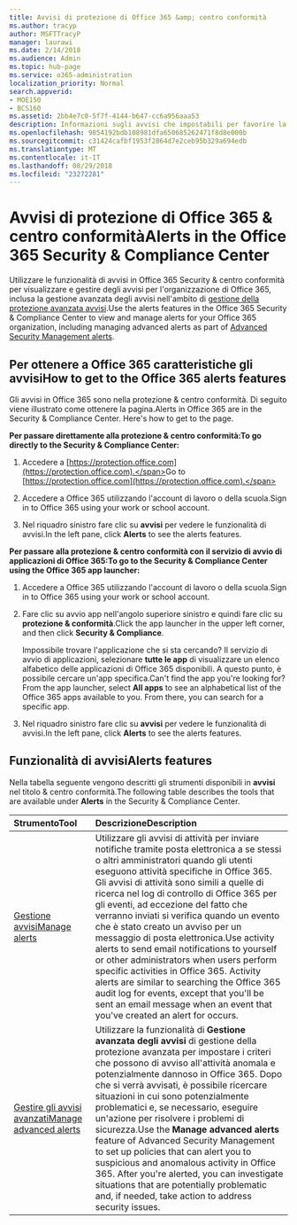 ```yaml
---
title: Avvisi di protezione di Office 365 &amp; centro conformità
ms.author: tracyp
author: MSFTTracyP
manager: laurawi
ms.date: 2/14/2018
ms.audience: Admin
ms.topic: hub-page
ms.service: o365-administration
localization_priority: Normal
search.appverid:
- MOE150
- BCS160
ms.assetid: 2bb4e7c0-5f7f-4144-b647-cc6a956aaa53
description: Informazioni sugli avvisi che impostabili per favorire la sicurezza in Office 365.
ms.openlocfilehash: 9854192bdb108981dfa650685262471f8d8e000b
ms.sourcegitcommit: c31424cafbf1953f2864d7e2ceb95b329a694edb
ms.translationtype: MT
ms.contentlocale: it-IT
ms.lasthandoff: 08/29/2018
ms.locfileid: "23272281"
---
```

# <a name="alerts-in-the-office-365-security-amp-compliance-center"></a><span data-ttu-id="40c8f-103">Avvisi di protezione di Office 365 &amp; centro conformità</span><span class="sxs-lookup"><span data-stu-id="40c8f-103">Alerts in the Office 365 Security &amp; Compliance Center</span></span>

<span data-ttu-id="40c8f-104">Utilizzare le funzionalità di avvisi in Office 365 Security &amp; centro conformità per visualizzare e gestire degli avvisi per l'organizzazione di Office 365, inclusa la gestione avanzata degli avvisi nell'ambito di [gestione della protezione avanzata avvisi](office-365-cas-overview.md).</span><span class="sxs-lookup"><span data-stu-id="40c8f-104">Use the alerts features in the Office 365 Security &amp; Compliance Center to view and manage alerts for your Office 365 organization, including managing advanced alerts as part of [Advanced Security Management alerts](office-365-cas-overview.md).</span></span>
  
## <a name="how-to-get-to-the-office-365-alerts-features"></a><span data-ttu-id="40c8f-105">Per ottenere a Office 365 caratteristiche gli avvisi</span><span class="sxs-lookup"><span data-stu-id="40c8f-105">How to get to the Office 365 alerts features</span></span>

<span data-ttu-id="40c8f-p101">Gli avvisi in Office 365 sono nella protezione &amp; centro conformità. Di seguito viene illustrato come ottenere la pagina.</span><span class="sxs-lookup"><span data-stu-id="40c8f-p101">Alerts in Office 365 are in the Security &amp; Compliance Center. Here's how to get to the page.</span></span>
  
 <span data-ttu-id="40c8f-108">**Per passare direttamente alla protezione &amp; centro conformità:**</span><span class="sxs-lookup"><span data-stu-id="40c8f-108">**To go directly to the Security &amp; Compliance Center:**</span></span>
  
1. <span data-ttu-id="40c8f-109">Accedere a [https://protection.office.com](https://protection.office.com).</span><span class="sxs-lookup"><span data-stu-id="40c8f-109">Go to [https://protection.office.com](https://protection.office.com).</span></span>
    
2. <span data-ttu-id="40c8f-110">Accedere a Office 365 utilizzando l'account di lavoro o della scuola.</span><span class="sxs-lookup"><span data-stu-id="40c8f-110">Sign in to Office 365 using your work or school account.</span></span> 
    
3. <span data-ttu-id="40c8f-111">Nel riquadro sinistro fare clic su **avvisi** per vedere le funzionalità di avvisi.</span><span class="sxs-lookup"><span data-stu-id="40c8f-111">In the left pane, click **Alerts** to see the alerts features.</span></span> 
    
 <span data-ttu-id="40c8f-112">**Per passare alla protezione &amp; centro conformità con il servizio di avvio di applicazioni di Office 365:**</span><span class="sxs-lookup"><span data-stu-id="40c8f-112">**To go to the Security &amp; Compliance Center using the Office 365 app launcher:**</span></span>
  
1. <span data-ttu-id="40c8f-113">Accedere a Office 365 utilizzando l'account di lavoro o della scuola.</span><span class="sxs-lookup"><span data-stu-id="40c8f-113">Sign in to Office 365 using your work or school account.</span></span> 
    
2. <span data-ttu-id="40c8f-114">Fare clic su avvio app nell'angolo superiore sinistro e quindi fare clic su **protezione &amp; conformità**.</span><span class="sxs-lookup"><span data-stu-id="40c8f-114">Click the app launcher  in the upper left corner, and then click **Security &amp; Compliance**.</span></span>
    
    <span data-ttu-id="40c8f-p102">Impossibile trovare l'applicazione che si sta cercando? Il servizio di avvio di applicazioni, selezionare **tutte le app** di visualizzare un elenco alfabetico delle applicazioni di Office 365 disponibili. A questo punto, è possibile cercare un'app specifica.</span><span class="sxs-lookup"><span data-stu-id="40c8f-p102">Can't find the app you're looking for? From the app launcher, select **All apps** to see an alphabetical list of the Office 365 apps available to you. From there, you can search for a specific app.</span></span> 
    
3. <span data-ttu-id="40c8f-118">Nel riquadro sinistro fare clic su **avvisi** per vedere le funzionalità di avvisi.</span><span class="sxs-lookup"><span data-stu-id="40c8f-118">In the left pane, click **Alerts** to see the alerts features.</span></span> 
    
## <a name="alerts-features"></a><span data-ttu-id="40c8f-119">Funzionalità di avvisi</span><span class="sxs-lookup"><span data-stu-id="40c8f-119">Alerts features</span></span>

<span data-ttu-id="40c8f-120">Nella tabella seguente vengono descritti gli strumenti disponibili in **avvisi** nel titolo &amp; centro conformità.</span><span class="sxs-lookup"><span data-stu-id="40c8f-120">The following table describes the tools that are available under **Alerts** in the Security &amp; Compliance Center.</span></span> 
  
|<span data-ttu-id="40c8f-121">**Strumento**</span><span class="sxs-lookup"><span data-stu-id="40c8f-121">**Tool**</span></span>|<span data-ttu-id="40c8f-122">**Descrizione**</span><span class="sxs-lookup"><span data-stu-id="40c8f-122">**Description**</span></span>|
|:-----|:-----|
|[<span data-ttu-id="40c8f-123">Gestione avvisi</span><span class="sxs-lookup"><span data-stu-id="40c8f-123">Manage alerts</span></span>](create-activity-alerts.md) <br/> |<span data-ttu-id="40c8f-p103">Utilizzare gli avvisi di attività per inviare notifiche tramite posta elettronica a se stessi o altri amministratori quando gli utenti eseguono attività specifiche in Office 365. Gli avvisi di attività sono simili a quelle di ricerca nel log di controllo di Office 365 per gli eventi, ad eccezione del fatto che verranno inviati si verifica quando un evento che è stato creato un avviso per un messaggio di posta elettronica.</span><span class="sxs-lookup"><span data-stu-id="40c8f-p103">Use activity alerts to send email notifications to yourself or other administrators when users perform specific activities in Office 365. Activity alerts are similar to searching the Office 365 audit log for events, except that you'll be sent an email message when an event that you've created an alert for occurs.</span></span>  <br/> |
|[<span data-ttu-id="40c8f-126">Gestire gli avvisi avanzati</span><span class="sxs-lookup"><span data-stu-id="40c8f-126">Manage advanced alerts </span></span>](office-365-cas-overview.md) <br/> |<span data-ttu-id="40c8f-p104">Utilizzare la funzionalità di **Gestione avanzata degli avvisi** di gestione della protezione avanzata per impostare i criteri che possono di avviso all'attività anomala e potenzialmente dannoso in Office 365. Dopo che si verrà avvisati, è possibile ricercare situazioni in cui sono potenzialmente problematici e, se necessario, eseguire un'azione per risolvere i problemi di sicurezza.</span><span class="sxs-lookup"><span data-stu-id="40c8f-p104">Use the **Manage advanced alerts** feature of Advanced Security Management to set up policies that can alert you to suspicious and anomalous activity in Office 365. After you're alerted, you can investigate situations that are potentially problematic and, if needed, take action to address security issues.  </span></span><br/> |
   

